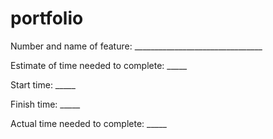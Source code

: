 # portfolio

Number and name of feature: ________________________________

Estimate of time needed to complete: _____

Start time: _____

Finish time: _____

Actual time needed to complete: _____